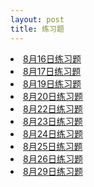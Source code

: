 ```yaml
---
layout: post
title: 练习题
---
```


<li> <a href="./0816/0816.html">8月16日练习题</a> </li>
<li> <a href="./0817/0817.html">8月17日练习题</a> </li>
<li> <a href="./0819/0819.html">8月19日练习题</a> </li>
<li> <a href="./0820/0820.html">8月20日练习题</a> </li>
<li> <a href="./0822/0822.html">8月22日练习题</a> </li>
<li> <a href="./0823/0823.html">8月23日练习题</a> </li>
<li> <a href="./0824/0824.html">8月24日练习题</a> </li>
<li> <a href="./0825/0825.html">8月25日练习题</a> </li>
<li> <a href="./0826/0826.html">8月26日练习题</a> </li>
<li> <a href="./0829/0829.html">8月29日练习题</a> </li>
